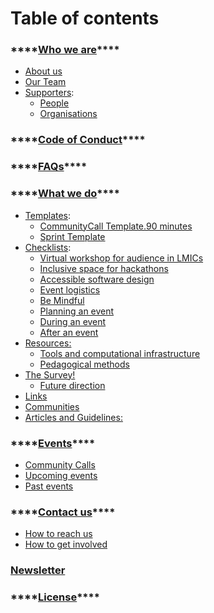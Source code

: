 # Table of contents

### \*\*\*\*[**Who we are**](https://selgebali.gitbook.io/opencider/who-we-are)\*\*\*\*

* [About us](who-we-are/about.md)
* [Our Team](who-we-are/our-team.md)
* [Supporters](who-we-are/contributions/):
  * [People](who-we-are/contributions/people.md)
  * [Organisations](who-we-are/contributions/organisations.md)

### \*\*\*\*[**Code of Conduct**](participation-guideline.md)\*\*\*\*

### \*\*\*\*[**FAQs**](quick-guide.md)\*\*\*\*

### \*\*\*\*[**What we do**](what-we-do/)\*\*\*\*

* [Templates](what-we-do/free-to-use/):
  * [CommunityCall Template.90 minutes](what-we-do/free-to-use/communitycall_90mins_template1.md)
  * [Sprint Template](what-we-do/free-to-use/sprint-template.md)
* [Checklists](what-we-do/checklists/):
  * [ Virtual workshop for audience in LMICs](what-we-do/checklists/virtual-workshop-for-audiences-in-lmics.md)
  * [Inclusive space for hackathons](what-we-do/checklists/inclusive-space-for-the-hackathon.md)
  * [Accessible software design](what-we-do/checklists/accessible-software-design.md)
  * [Event logistics](what-we-do/checklists/logistics.md)
  * [Be Mindful](what-we-do/checklists/behaviour-and-conduct.md)
  * [Planning an event](what-we-do/checklists/planning-an-event.md)  
  * [During an event](what-we-do/checklists/during-an-event.md) 
  * [After an event](what-we-do/checklists/after-an-event.md)
* [Resources:](what-we-do/resources/) 
  * [Tools and computational infrastructure](what-we-do/resources/tools-and-computational-infrastructure.md)
  * [Pedagogical methods](what-we-do/resources/materials-and-methods.md)
* [The Survey!](what-we-do/background/)
  * [Future direction](what-we-do/background/future-direction.md)
* [Links](what-we-do/more/)
* [Communities](what-we-do/for-further-info/)
* [Articles and Guidelines:](what-we-do/articles-and-guidelines.md)

### \*\*\*\*[**Events**](https://selgebali.gitbook.io/opencider/events-1)\*\*\*\*

* [Community Calls](events/community-calls/)
* [Upcoming events](events/community-calls/community-call-2.md)
* [Past events](events/past-events/)

### \*\*\*\*[**Contact us**](https://selgebali.gitbook.io/opencider/contact-us)\*\*\*\*

* [How to reach us](contact-us/contact-us.md)
* [How to get involved](contact-us/get-involved.md)

### [Newsletter](news.md)

### \*\*\*\*[**License**](license.md)\*\*\*\*

